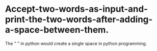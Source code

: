 # Accept-two-words-as-input-and-print-the-two-words-after-adding-a-space-between-them.
The " "  in python would create a single space in python programming.
